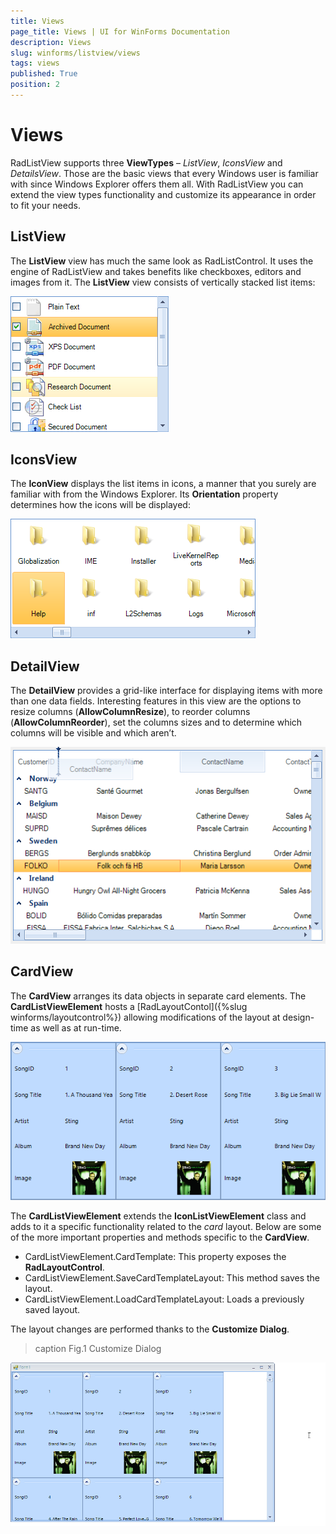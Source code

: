 ```yaml
---
title: Views
page_title: Views | UI for WinForms Documentation
description: Views
slug: winforms/listview/views
tags: views
published: True
position: 2
---
```


# Views



RadListView supports three __ViewTypes__ – *ListView*, *IconsView* and *DetailsView*. Those are the basic views that every Windows user is familiar with since Windows Explorer offers them all. With RadListView you can extend the view types functionality and customize its appearance in order to fit your needs.
     

## ListView

The __ListView__ view has much the same look as RadListControl. It uses the engine of RadListView and takes benefits like checkboxes, editors and images from it. The __ListView__ view consists of vertically stacked list items:
        

![listview-views 001](images/listview-views001.png)

## IconsView

The __IconView__ displays the list items in icons, a manner that you surely are familiar with from the Windows Explorer. Its __Orientation__ property determines how the icons will be displayed:
        

![listview-views 002](images/listview-views002.png)

## DetailView

The __DetailView__ provides a grid-like interface for displaying items with more than one data fields. Interesting features in this view are the options to resize columns (__AllowColumnResize__), to reorder columns  (__AllowColumnReorder__), set the columns sizes and to determine which columns will be visible and which aren’t.

![listview-views 003](images/listview-views003.png)

## CardView

The __CardView__ arranges its data objects in separate card elements. The __CardListViewElement__ hosts a [RadLayoutContol]({%slug winforms/layoutcontrol%}) allowing modifications of the layout at design-time as well as at run-time.

![listview-views 004](images/listview-views004.png)

The __CardListViewElement__ extends the __IconListViewElement__ class and adds to it a specific functionality related to the *card* layout. Below are some of the more important properties and methods specific to the __CardView__. 

* CardListViewElement.CardTemplate: This property exposes the __RadLayoutControl__.
* CardListViewElement.SaveCardTemplateLayout: This method saves the layout.
* CardListViewElement.LoadCardTemplateLayout: Loads a previously saved layout. 

The layout changes are performed thanks to the __Customize Dialog__.
>caption Fig.1 Customize Dialog

![listview-views 005](images/listview-views005.gif)